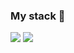### My stack 👋
<img src="https://img.shields.io/badge/JavaScript-'#4a4848'?style=for-the-badge&logo=JavaScript&logoColor=pink"/>
<img src="https://img.shields.io/badge/HTML-'#4a4848'?style=for-the-badge&logo=JavaScript&logoColor=pink"/>

